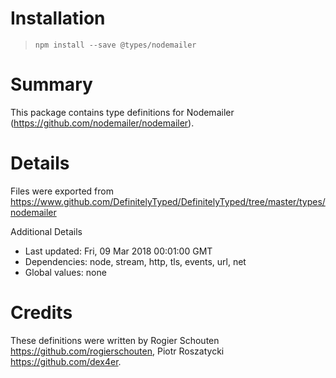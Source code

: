 # Installation
> `npm install --save @types/nodemailer`

# Summary
This package contains type definitions for Nodemailer (https://github.com/nodemailer/nodemailer).

# Details
Files were exported from https://www.github.com/DefinitelyTyped/DefinitelyTyped/tree/master/types/nodemailer

Additional Details
 * Last updated: Fri, 09 Mar 2018 00:01:00 GMT
 * Dependencies: node, stream, http, tls, events, url, net
 * Global values: none

# Credits
These definitions were written by Rogier Schouten <https://github.com/rogierschouten>, Piotr Roszatycki <https://github.com/dex4er>.
